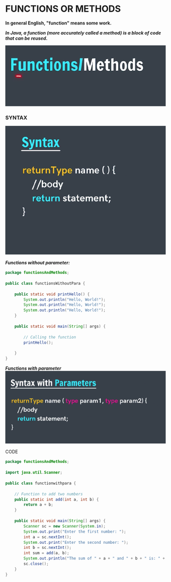 # FUNCTIONS OR METHODS

**In general English, "function" means some work.**

**_In Java, a function (more accurately called a method) is a block of code that can be reused._**

![FUNCTION](image.png)

### SYNTAX

![syntax](image2.png)

**_Functions without parameter:_**

```java
package functionsAndMethods;

public class functionsWithoutPara {

    public static void printHello() {
        System.out.println("Hello, World!");
        System.out.println("Hello, World!");
        System.out.println("Hello, World!");
    }

    public static void main(String[] args) {

        // Calling the function
        printHello();

    }
}

```

**_Functions with parameter_**
![With parameter](image3.png)

CODE

```java
package functionsAndMethods;

import java.util.Scanner;

public class functionwithpara {

    // Function to add two numbers
    public static int add(int a, int b) {
        return a + b;
    }

    public static void main(String[] args) {
        Scanner sc = new Scanner(System.in);
        System.out.print("Enter the first number: ");
        int a = sc.nextInt();
        System.out.print("Enter the second number: ");
        int b = sc.nextInt();
        int sum = add(a, b);
        System.out.println("The sum of " + a + " and " + b + " is: " + sum);
        sc.close();
    }
}

```
